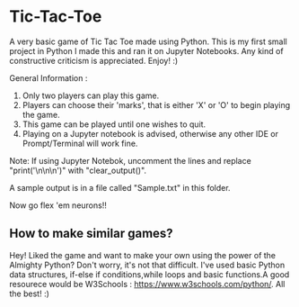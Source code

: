# Tic-Tac-Toe
A very basic game of Tic Tac Toe made using Python. This is my first small project in Python I made this and ran it on Jupyter Notebooks. Any kind of constructive criticism is appreciated. Enjoy! :)

General Information :
1. Only two players can play this game.
2. Players can choose their 'marks', that is either 'X' or 'O' to begin playing the game.
3. This game can be played until one wishes to quit.
4. Playing on a Jupyter notebook is advised, otherwise any other IDE or Prompt/Terminal will work fine.

Note: If using Jupyter Notebok, uncomment the lines and replace "print('\n\n\n')" with "clear_output()".

A sample output is in a file called "Sample.txt" in this folder.

Now go flex 'em neurons!!

## How to make similar games?
Hey! Liked the game and want to make your own using the power of the Almighty Python?
Don't worry, it's not that difficult. I've used basic Python data structures, if-else if conditions,while loops and basic functions.A good resourece would be W3Schools : https://www.w3schools.com/python/.
All the best! :)
